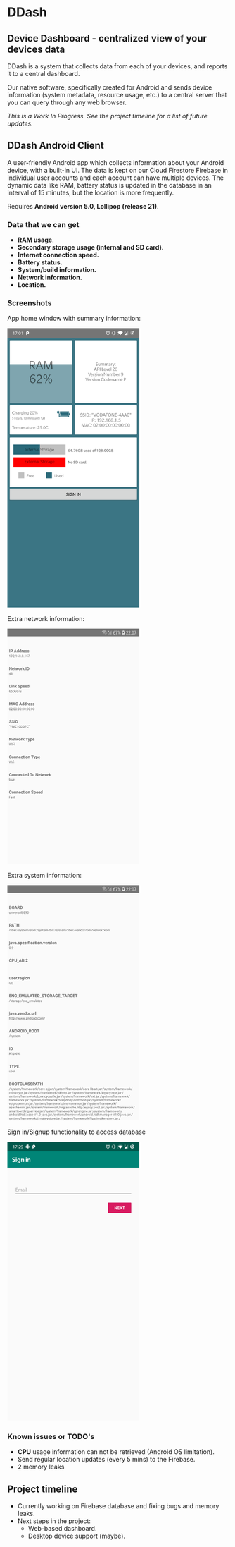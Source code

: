 # DDash


## Device Dashboard - centralized view of your devices data

DDash is a system that collects data from each of your devices, and reports it to a central dashboard. 

Our native software, specifically created for Android and sends device information (system metadata, resource usage, etc.) to a central server that you can query through any web browser.

*This is a Work In Progress. See the project timeline for a list of future updates.*

## DDash Android Client

A user-friendly Android app which collects information about your Android device, with a built-in UI. The data is kept on our Cloud Firestore Firebase in individual user accounts and each account can have multiple devices. The dynamic data like RAM, battery status is updated in the database in an interval of 15 minutes, but the location is more frequently. 

Requires **Android version 5.0, Lollipop (release 21)**.

### Data that we can get
* **RAM usage**.
* **Secondary storage usage (internal and SD card).**
* **Internet connection speed.**
* **Battery status.**
* **System/build information.**
* **Network information.**
* **Location.**

### Screenshots

<p>App home window with summary information:</p>
<img alt="app home window" src=/images/main-activity-screen.png width=300>

<p>Extra network information:</p>
<img alt="extra network info window" src=/images/device-2019-07-17-network-extra.png>

<p>Extra system information:</p>
<img alt="extra system info window" src=/images/device-2019-07-17-system-extra.png>

<p>Sign in/Signup functionality to access database</p>
<img alt="Sign in / Sign up activity" src=/images/sign_in_intent.png width=300>

### Known issues or TODO's
* **CPU** usage information can not be retrieved (Android OS limitation).
* Send regular location updates (every 5 mins) to the Firebase.
* 2 memory leaks 


## Project timeline

* Currently working on Firebase database and fixing bugs and memory leaks.
* Next steps in the project: 
  * Web-based dashboard.
  * Desktop device support (maybe). 
